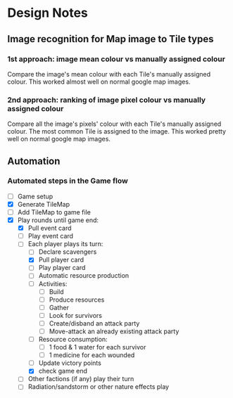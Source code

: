 # Design Notes

## Image recognition for Map image to Tile types
### 1st approach: image mean colour vs manually assigned colour
Compare the image's mean colour with each Tile's manually assigned colour. This worked almost well on normal google map images.

### 2nd approach: ranking of image pixel colour vs manually assigned colour
Compare all the image's pixels' colour with each Tile's manually assigned colour.
The most common Tile is assigned to the image. This worked pretty well on normal google map images.


## Automation
### Automated steps in the Game flow
- [ ] Game setup
- [x] Generate TileMap
- [ ] Add TileMap to game file
- [x] Play rounds until game end:
  - [x] Pull event card
  - [ ] Play event card
  - [ ] Each player plays its turn:
    - [ ] Declare scavengers
    - [x] Pull player card
    - [ ] Play player card
    - [ ] Automatic resource production
    - [ ] Activities:
      - [ ] Build
      - [ ] Produce resources
      - [ ] Gather
      - [ ] Look for survivors
      - [ ] Create/disband an attack party
      - [ ] Move-attack an already existing attack party
    - [ ] Resource consumption:
      - [ ] 1 food & 1 water for each survivor
      - [ ] 1 medicine for each wounded
    - [ ] Update victory points
    - [x] check game end
  - [ ] Other factions (if any) play their turn
  - [ ] Radiation/sandstorm or other nature effects play
